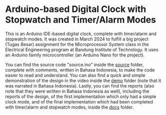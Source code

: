 # Arduino-based Digital Clock with Stopwatch and Timer/Alarm Modes
This is an Arduino IDE-based digital clock, complete with timer/alarm and stopwatch modes. It was created in March 2024 to fulfill a big project (Tugas Besar) assignment for the Microprocessor System class in the Electrical Engineering program at Bandung Institute of Technology. It uses an Arduino family microcontroller (an Arduino Nano for the project).

You can find the source code "source.ino" inside the [source](https://github.com/abe-pratomo/arduino-based-digital-clock/tree/85a2a71484c9189f11c33efd1d249a6488de6d89/source) folder, complete with comments, written in Bahasa Indonesia, to make the code easier to read and understand. You can also find a quick and simple demonstration of the design in the video inside the [demo](https://github.com/abe-pratomo/arduino-based-digital-clock/tree/85a2a71484c9189f11c33efd1d249a6488de6d89/demo) folder (note that it was narrated in Bahasa Indonesia). Lastly, you can find the reports (also note that they were written in Bahasa Indonesia as well), including the reports of the design, of the first implementation which only had a simple clock mode, and of the final implementation which had been completed with timer/alarm and stopwatch modes, inside the [docs](https://github.com/abe-pratomo/arduino-based-digital-clock/tree/85a2a71484c9189f11c33efd1d249a6488de6d89/docs) folder.
